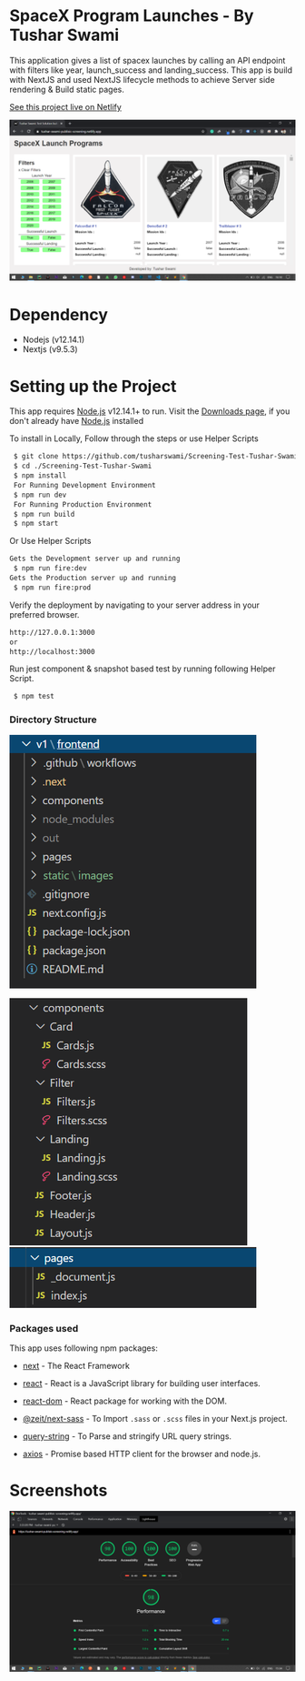 # SpaceX Program Launches - By Tushar Swami

This application gives a list of spacex launches by calling an API endpoint with filters like year, launch_success and landing_success. This app is build with NextJS and used NextJS lifecycle methods to achieve Server side rendering & Build static pages.

[See this project live on Netlify]

![live](https://github.com/tusharswami/Screening-Test-Tushar-Swami/blob/master/static/images/live.png?raw=true)

# Dependency
  - Nodejs (v12.14.1)
  - Nextjs (v9.5.3)
# Setting up the Project
This app requires [Node.js](https://nodejs.org/) v12.14.1+ to run.
Visit the [Downloads page], if you don't already have [Node.js](https://nodejs.org/) installed

To install in Locally, Follow through the steps or use Helper Scripts
``` sh
 $ git clone https://github.com/tusharswami/Screening-Test-Tushar-Swami.git
 $ cd ./Screening-Test-Tushar-Swami
 $ npm install
 For Running Development Environment
 $ npm run dev
 For Running Production Environment
 $ npm run build
 $ npm start
```
Or Use Helper Scripts 
```sh
Gets the Development server up and running
 $ npm run fire:dev
Gets the Production server up and running
 $ npm run fire:prod
```
Verify the deployment by navigating to your server address in your preferred browser.

```sh
http://127.0.0.1:3000
or
http://localhost:3000
```

Run jest component & snapshot based test by running following Helper Script.

```sh
 $ npm test
```
### Directory Structure

![directory-structure](https://github.com/tusharswami/Screening-Test-Tushar-Swami/blob/master/static/images/directory.png?raw=true)

![components-directory](https://github.com/tusharswami/Screening-Test-Tushar-Swami/blob/master/static/images/components.png?raw=true)
![pages-directory](https://github.com/tusharswami/Screening-Test-Tushar-Swami/blob/master/static/images/pages.png?raw=true)

### Packages used

This app uses following npm packages:

* [next] - The React Framework
* [react] - React is a JavaScript library for building user interfaces.
* [react-dom] - React package for working with the DOM.
* [@zeit/next-sass] - To Import `.sass` or `.scss` files in your Next.js project.
* [query-string] - To Parse and stringify URL query strings.
* [axios] - Promise based HTTP client for the browser and node.js.


   [node.js]: <http://nodejs.org>
   [react]: <https://www.npmjs.com/package/react>
   [react-dom]: <https://www.npmjs.com/package/react-dom>
   [query-string]: <https://www.npmjs.com/package/query-string>
   [next]: <https://www.npmjs.com/package/next>
   [@zeit/next-sass]: <https://www.npmjs.com/package/@zeit/next-sass>
   [Downloads page]: <https://nodejs.org/en/download/>
   [axios]: <https://www.npmjs.com/package/axios>
   [See this project live on Netlify]: <http://tushar-swami-publisic-screening.netlify.app>
   
# Screenshots

![lighthouse_httptushar-swami-publisic-screening.netlify.app](https://github.com/tusharswami/Screening-Test-Tushar-Swami/blob/master/static/images/lighthouse_httptushar-swami-publisic-screening.netlify.app.png?raw=true)

